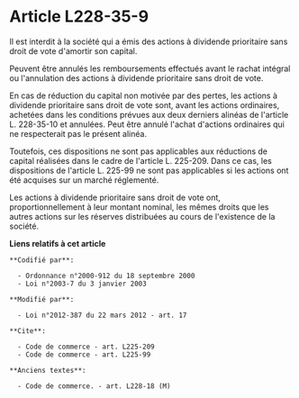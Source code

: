 # Article L228-35-9

Il est interdit à la société qui a émis des actions à dividende prioritaire sans droit de vote d'amortir son capital. 

Peuvent être annulés les remboursements effectués avant le rachat intégral ou l'annulation des actions à dividende
prioritaire sans droit de vote. 

En cas de réduction du capital non motivée par des pertes, les actions à dividende prioritaire sans droit de vote sont, avant
les actions ordinaires, achetées dans les conditions prévues aux deux derniers alinéas de l'article L. 228-35-10 et annulées.
Peut être annulé l'achat d'actions ordinaires qui ne respecterait pas le présent alinéa. 

Toutefois, ces dispositions ne sont pas applicables aux réductions de capital réalisées dans le cadre de l'article L.
225-209. Dans ce cas, les dispositions de l'article L. 225-99 ne sont pas applicables si les actions ont été acquises sur un
marché réglementé. 

Les actions à dividende prioritaire sans droit de vote ont, proportionnellement à leur montant nominal, les mêmes droits que
les autres actions sur les réserves distribuées au cours de l'existence de la société.

**Liens relatifs à cet article**

	**Codifié par**:

	  - Ordonnance n°2000-912 du 18 septembre 2000
	  - Loi n°2003-7 du 3 janvier 2003

	**Modifié par**:

	  - Loi n°2012-387 du 22 mars 2012 - art. 17

	**Cite**:

	  - Code de commerce - art. L225-209
	  - Code de commerce - art. L225-99

	**Anciens textes**:

	  - Code de commerce. - art. L228-18 (M)

